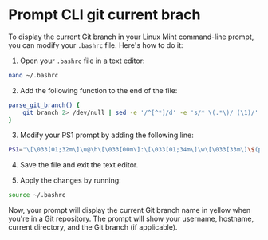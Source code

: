 # Prompt CLI git current brach

To display the current Git branch in your Linux Mint command-line prompt, you can modify your `.bashrc` file. Here's how to do it:

1. Open your `.bashrc` file in a text editor:

```bash
nano ~/.bashrc
```

2. Add the following function to the end of the file:

```bash
parse_git_branch() {
    git branch 2> /dev/null | sed -e '/^[^*]/d' -e 's/* \(.*\)/ (\1)/'
}
```

3. Modify your PS1 prompt by adding the following line:

```bash
PS1="\[\033[01;32m\]\u@\h\[\033[00m\]:\[\033[01;34m\]\w\[\033[33m\]\$(parse_git_branch)\[\033[00m\]\$ "
```

4. Save the file and exit the text editor.

5. Apply the changes by running:

```bash
source ~/.bashrc
```

Now, your prompt will display the current Git branch name in yellow when you're in a Git repository. The prompt will show your username, hostname, current directory, and the Git branch (if applicable).
